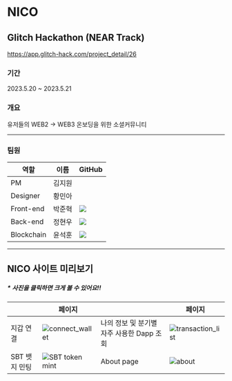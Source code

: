 # NICO

## Glitch Hackathon (NEAR Track) 
https://app.glitch-hack.com/project_detail/26

### 기간
2023.5.20 ~ 2023.5.21

### 개요
유저들의 WEB2 → WEB3 온보딩을 위한 소셜커뮤니티

---------------------------------------

### 팀원
| 역할 | 이름 | GitHub |
--------|------------|------------
PM  | 김지원 |
Designer | 황민아 | 
Front-end | 박준혁 | <a href="https://github.com/berrypjh"><img src="https://img.shields.io/badge/GitHub-181717?style=flat-square&logo=GitHub&logoColor=white"/></a>
Back-end | 정현우 | <a href="https://github.com/supersett"><img src="https://img.shields.io/badge/GitHub-181717?style=flat-square&logo=GitHub&logoColor=white"/></a>
Blockchain | 윤석훈 | <a href="https://github.com/imysh578"><img src="https://img.shields.io/badge/GitHub-181717?style=flat-square&logo=GitHub&logoColor=white"/></a>

---------------------------------------

## NICO 사이트 미리보기
##### * 사진을 클릭하면 크게 볼 수 있어요!!

|      | 페이지 |      | 페이지 |
----|----------------|----|----------------
지갑 연결  | ![connect_wallet](https://github.com/berrypjh/Bitcoin-Blockchain/assets/89543695/ee92c52f-59f5-41ca-8883-75b43ddcb745) | 나의 정보 및 분기별 자주 사용한 Dapp 조회  | ![transaction_list](https://github.com/berrypjh/Bitcoin-Blockchain/assets/89543695/4cf25d10-1c7a-4b24-b9a5-3dd513f4737d)
SBT 뱃지 민팅  | ![SBT token mint](https://github.com/berrypjh/Bitcoin-Blockchain/assets/89543695/c8f5f784-23ef-4130-8c5b-36f6ba659cf9) | About page | ![about](https://github.com/berrypjh/Bitcoin-Blockchain/assets/89543695/ae1fc056-2e54-4f6c-832e-10408f9cceec)
